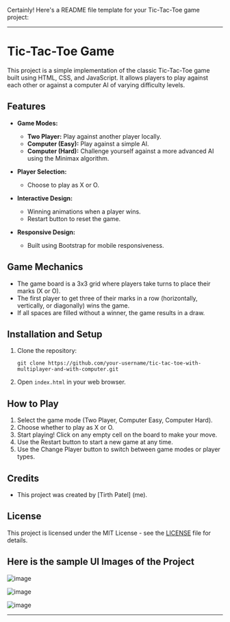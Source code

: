 Certainly! Here's a README file template for your Tic-Tac-Toe game project:

---

# Tic-Tac-Toe Game

This project is a simple implementation of the classic Tic-Tac-Toe game built using HTML, CSS, and JavaScript. It allows players to play against each other or against a computer AI of varying difficulty levels.

## Features

- **Game Modes:**
  - **Two Player:** Play against another player locally.
  - **Computer (Easy):** Play against a simple AI.
  - **Computer (Hard):** Challenge yourself against a more advanced AI using the Minimax algorithm.

- **Player Selection:**
  - Choose to play as X or O.

- **Interactive Design:**
  - Winning animations when a player wins.
  - Restart button to reset the game.

- **Responsive Design:**
  - Built using Bootstrap for mobile responsiveness.

## Game Mechanics

- The game board is a 3x3 grid where players take turns to place their marks (X or O).
- The first player to get three of their marks in a row (horizontally, vertically, or diagonally) wins the game.
- If all spaces are filled without a winner, the game results in a draw.

## Installation and Setup

1. Clone the repository:
   ```
   git clone https://github.com/your-username/tic-tac-toe-with-multiplayer-and-with-computer.git
   ```
   
2. Open `index.html` in your web browser.

## How to Play

1. Select the game mode (Two Player, Computer Easy, Computer Hard).
2. Choose whether to play as X or O.
3. Start playing! Click on any empty cell on the board to make your move.
4. Use the Restart button to start a new game at any time.
5. Use the Change Player button to switch between game modes or player types.

## Credits

- This project was created by [Tirth Patel] (me).

## License

This project is licensed under the MIT License - see the [LICENSE](LICENSE) file for details.

## Here is the sample UI Images of the Project
![image](https://github.com/user-attachments/assets/c1532231-a80c-4711-a5d7-6d4e9a9b29cf)

![image](https://github.com/user-attachments/assets/0049dac4-61ac-451f-adf7-b284df3eea20)

![image](https://github.com/user-attachments/assets/0bf1ada6-3889-4d3e-8d41-b5ffc66c6951)

---

